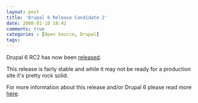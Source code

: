 ```yaml
---
layout: post
title: 'Drupal 6 Release Candidate 2'
date: 2008-01-10 18:42
comments: true
categories : [Open Source, Drupal]
tags:
---
```

Drupal 6 RC2 has now been <a href="http://ftp.drupal.org/files/projects/drupal-6.0-rc2.tar.gz">released</a>.

This release is fairly stable and while it may not be ready for a production site it's pretty rock solid.

For more information about this release and/or Drupal 6 please read more <a href="http://drupal.org/drupal-6.0-rc2">here</a>.

